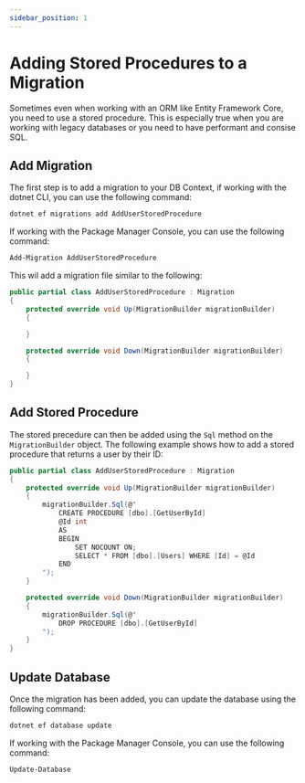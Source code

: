 ```yaml
---
sidebar_position: 1
---
```


# Adding Stored Procedures to a Migration

Sometimes even when working with an ORM like Entity Framework Core, you need to use a stored procedure. This is especially true when you are working with legacy databases or you need to have performant and consise SQL. 

## Add Migration

The first step is to add a migration to your DB Context, if working with the dotnet CLI, you can use the following command:

```bash
dotnet ef migrations add AddUserStoredProcedure
```

If working with the Package Manager Console, you can use the following command:

```bash
Add-Migration AddUserStoredProcedure
```


This wil add a migration file similar to the following:

```csharp
public partial class AddUserStoredProcedure : Migration
{
    protected override void Up(MigrationBuilder migrationBuilder)
    {

    }

    protected override void Down(MigrationBuilder migrationBuilder)
    {

    }
}
```

## Add Stored Procedure

The stored precedure can then be added using the `Sql` method on the `MigrationBuilder` object. The following example shows how to add a stored procedure that returns a user by their ID:

```csharp
public partial class AddUserStoredProcedure : Migration
{
    protected override void Up(MigrationBuilder migrationBuilder)
    {
        migrationBuilder.Sql(@"
            CREATE PROCEDURE [dbo].[GetUserById]
            @Id int
            AS
            BEGIN
                SET NOCOUNT ON;
                SELECT * FROM [dbo].[Users] WHERE [Id] = @Id
            END
        ");
    }

    protected override void Down(MigrationBuilder migrationBuilder)
    {
        migrationBuilder.Sql(@"
            DROP PROCEDURE [dbo].[GetUserById]
        ");
    }
}
```

## Update Database

Once the migration has been added, you can update the database using the following command:

```bash
dotnet ef database update
```

If working with the Package Manager Console, you can use the following command:

```bash
Update-Database
```